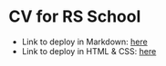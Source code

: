 # CV for RS School

- Link to deploy in Markdown: [here](https://xesvos.github.io/rsschool-cv/cv)
- Link to deploy in HTML & CSS: [here](https://xesvos.github.io/rsschool-cv/)
